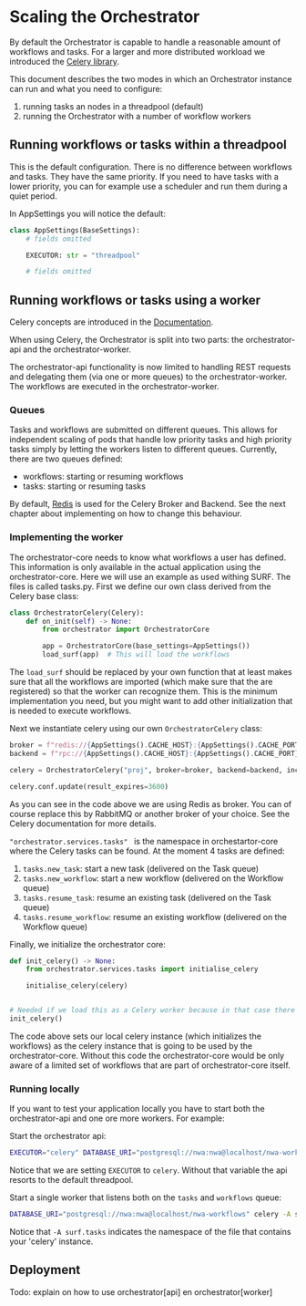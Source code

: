 # Scaling the Orchestrator

By default the Orchestrator is capable to handle a reasonable amount of workflows and tasks. For a larger and more
distributed workload we introduced the [Celery library](https://docs.celeryq.dev/en/stable/).

This document describes the two modes in which an Orchestrator instance can run and what you need to configure:
1. running tasks an nodes in a threadpool (default)
2. running the Orchestrator with a number of workflow workers

## Running workflows or tasks within a threadpool

This is the default configuration. There is no difference between workflows and tasks. They have the same priority.
If you need to have tasks with a lower priority, you can for example use a scheduler and run them during a quiet
period.

In AppSettings you will notice the default:

```python
class AppSettings(BaseSettings):
    # fields omitted

    EXECUTOR: str = "threadpool"

    # fields omitted
```

## Running workflows or tasks using a worker

Celery concepts are introduced in the [Documentation](https://docs.celeryq.dev/en/stable/getting-started/introduction.html).

When using Celery, the Orchestrator is split into two parts: the orchestrator-api and the orchestrator-worker.

The orchestrator-api functionality is now limited to handling REST requests and delegating them (via one or more
queues) to the orchestrator-worker. The workflows are executed in the orchestrator-worker.


### Queues

Tasks and workflows are submitted on different queues. This allows for independent scaling of
pods that handle low priority tasks and high priority tasks simply by letting the workers listen
to different queues. Currently, there are two queues defined:

- workflows: starting or resuming workflows
- tasks: starting or resuming tasks

By default, [Redis](https://redis.io/) is used for the Celery Broker and Backend. See the next chapter 
about implementing on how to change this behaviour.


### Implementing the worker

The orchestrator-core needs to know what workflows a user has defined. This information is only available in the
actual application using the orchestrator-core. Here we will use an example as used withing SURF. The files is 
called tasks.py. First we define our own class derived from the Celery base class:

```python
class OrchestratorCelery(Celery):
    def on_init(self) -> None:
        from orchestrator import OrchestratorCore

        app = OrchestratorCore(base_settings=AppSettings())
        load_surf(app)  # This will load the workflows
```

The `load_surf` should be replaced by your own function that at least makes sure that all the workflows are imported
(which make sure that the are registered) so that the worker can recognize them. This is the minimum implementation
you need, but you might want to add other initialization that is needed to execute workflows.

Next we instantiate celery using our own `OrchestratorCelery` class:

```python
broker = f"redis://{AppSettings().CACHE_HOST}:{AppSettings().CACHE_PORT}"
backend = f"rpc://{AppSettings().CACHE_HOST}:{AppSettings().CACHE_PORT}/0"

celery = OrchestratorCelery("proj", broker=broker, backend=backend, include=["orchestrator.services.tasks"])

celery.conf.update(result_expires=3600)
```

As you can see in the code above we are using Redis as broker. You can of course replace this by RabbitMQ or 
another broker of your choice. See the Celery documentation for more details.

`"orchestrator.services.tasks" ` is the namespace in orchestartor-core where the Celery tasks can be found. At the
moment 4 tasks are defined: 

1. `tasks.new_task`: start a new task (delivered on the Task queue)
2. `tasks.new_workflow`: start a new workflow (delivered on the Workflow queue)
3. `tasks.resume_task`: resume an existing task (delivered on the Task queue)
4. `tasks.resume_workflow`: resume an existing workflow (delivered on the Workflow queue)


Finally, we initialize the orchestrator core:

```python
def init_celery() -> None:
    from orchestrator.services.tasks import initialise_celery

    initialise_celery(celery)


# Needed if we load this as a Celery worker because in that case there is no 'main app'
init_celery()
```

The code above sets our local celery instance (which initializes the workflows) as the celery instance that is
going to be used by the orchestrator-core. Without this code the orchestrator-core would be only aware of a limited
set of workflows that are part of orchestrator-core itself.

### Running locally

If you want to test your application locally you have to start both the orchestrator-api and one ore more workers.
For example:

Start the orchestrator api:

```bash
EXECUTOR="celery" DATABASE_URI="postgresql://nwa:nwa@localhost/nwa-workflows" ./start.sh dev
```

Notice that we are setting `EXECUTOR` to `celery`. Without that variable the api resorts to the default threadpool.

Start a single worker that listens both on the `tasks` and `workflows` queue:

```bash
DATABASE_URI="postgresql://nwa:nwa@localhost/nwa-workflows" celery -A surf.tasks  worker --loglevel=info -Q tasks,workflows
```

Notice that `-A surf.tasks` indicates the namespace of the file that contains your 'celery' instance.

## Deployment

Todo: explain on how to use orchestrator[api] en orchestrator[worker]

